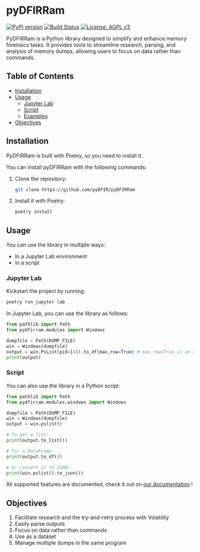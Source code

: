 # pyDFIRRam

[![PyPI version](https://badge.fury.io/py/pydfirram.svg)](https://badge.fury.io/py/pydfirram)
[![Build Status](https://travis-ci.org/pyDFIR/pyDFIRRam.svg?branch=main)](https://travis-ci.org/pyDFIR/pyDFIRRam)
[![License: AGPL v3](https://img.shields.io/badge/License-AGPLv3-blue.svg)](https://www.gnu.org/licenses/agpl-3.0)

PyDFIRRam is a Python library designed to simplify and enhance memory forensics tasks. It provides tools to streamline research, parsing, and analysis of memory dumps, allowing users to focus on data rather than commands.

## Table of Contents
- [Installation](#installation)
- [Usage](#usage)
  - [Jupyter Lab](#jupyter-lab)
  - [Script](#script)
  - [Examples](#examples)
- [Objectives](#objectives)

## Installation
PyDFIRRam is built with Poetry, so you need to install it.

You can install pyDFIRRam with the following commands:

1. Clone the repository:
    ```bash
    git clone https://github.com/pyDFIR/pyDFIRRam
    ```
2. Install it with Poetry:
    ```bash
    poetry install
    ```

## Usage

You can use the library in multiple ways:
- In a Jupyter Lab environment
- In a script

### Jupyter Lab

Kickstart the project by running:

```bash
poetry run jupyter lab
```

In Jupyter Lab, you can use the library as follows:

```python
from pathlib import Path
from pydfirram.modules import Windows

dumpfile = Path(DUMP_FILE)
win = Windows(dumpfile)
output = win.PsList(pid=[4]).to_df(max_row=True) # max_row=True is an option on to_df to see all the content of the dataframe. All the content will be printed in your Jupyter output cell.
print(output)
```

### Script

You can also use the library in a Python script:

```python
from pathlib import Path
from pydfirram.modules.windows import Windows

dumpfile = Path(DUMP_FILE)
win = Windows(dumpfile)
output = win.pslist()

# To get a list:
print(output.to_list())

# For a DataFrame:
print(output.to_df())

# Or convert it to JSON:
print(win.pslist().to_json())
```

All supported features are documented, check it out on [our documentation](todo) !

## Objectives

1. Facilitate research and the try-and-retry process with Volatility
2. Easily parse outputs
3. Focus on data rather than commands
4. Use as a dataset
5. Manage multiple dumps in the same program


